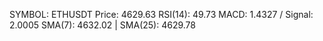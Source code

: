 SYMBOL: ETHUSDT
Price: 4629.63
RSI(14): 49.73
MACD: 1.4327 / Signal: 2.0005
SMA(7): 4632.02 | SMA(25): 4629.78
